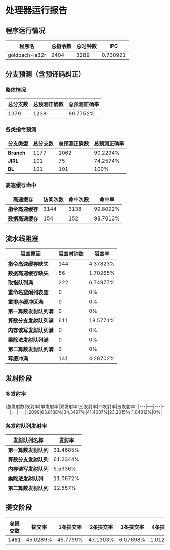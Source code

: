 # 处理器运行报告
## 程序运行情况
|程序名|总指令数|总时钟数|IPC|
|---|---|---|---|
|goldbach-la32r|2404|3289|0.730921|

## 分支预测（含预译码纠正）
### 整体情况
|总分支数|总预测正确数|总预测正确率|
|---|---|---|
|1379|1238|89.7752%|

### 各类指令预测
|分支类型|总分支数|总预测正确数|总预测正确率|
|---|---|---|---|
|**Branch**| 1177 | 1062 | 90.2294%|
|**JIRL**| 101 | 75 | 74.2574%|
|**BL**| 101 | 101 | 100%|

### 高速缓存命中
|高速缓存|访问次数|命中次数|命中率|
|---|---|---|---|
|**指令高速缓存**| 3144 | 3138 | 99.8092%|
|**数据高速缓存**| 154 | 152 | 98.7013%|
## 流水线阻塞
|阻塞原因|阻塞时钟数|阻塞率|
|---|---|---|
|**指令高速缓存缺失**| 144 | 4.37823%|
|**数据高速缓存缺失**| 56 | 1.70265%|
|**取指队列满**| 222 | 6.74977%|
|**重命名空闲列表空**|0 | 0%|
|**重排序缓冲区满**|0 | 0%|
|**第一算数发射队列满**|0 | 0%|
|**算数分支发射队列满**|611 | 18.5771%|
|**内存读写发射队列满**|0 | 0%|
|**乘除法发射队列满**|0 | 0%|
|**第二算数发射队列满**|0 | 0%|
|**写缓冲满**|141 | 4.28702%|

## 发射阶段
### 多发射率
|总发射数|发射率|单发射率|双发射率|三发射率|四发射率|五发射率|
|---|---|---|---|---|---|
|2099|63.8188%|34.3497%|41.4007%|23.2015%|1.04812%|0%|

### 各发射队列发射率
|发射队列名称|发射率|
|---|---|
|**第一算数发射队列**|31.4685%|
|**算数分支发射队列**|61.2344%|
|**内存读写发射队列**|5.5336%|
|**乘除法发射队列**|11.0672%|
|**第二算数发射队列**|12.557%|

## 提交阶段
|总提交数|提交率|1条提交率|2条提交率|3条提交率|4条提交率|
|---|---|---|---|---|---|
|1481|45.0289%|45.7799%|47.1303%|6.07698%|1.01283%|
